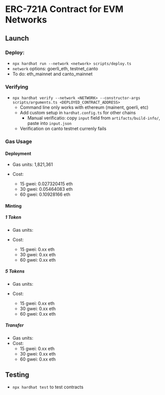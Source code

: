 # ERC-721A Contract for EVM Networks

## Launch

### Deploy:

- `npx hardhat run --network <network> scripts/deploy.ts`
- `network` options: goerli_eth, testnet_canto
- To do: eth_mainnet and canto_mainnet

### Verifying

- `npx hardhat verify --network <NETWORK> --constructor-args scripts/arguments.ts <DEPLOYED_CONTRACT_ADDRESS>`
  - Command line only works with ethereum (mainent, goerli, etc)
  - Add custom setup in `hardhat.config.ts` for other chains
    - Manual verificatio: copy `input` field from `artifacts/build-info/`, paste into `input.json`
  - Verification on canto testnet currenly fails

### Gas Usage

#### Deployment

- Gas units: 1,821,361
- Cost:

  - 15 gwei: 0.027320415 eth
  - 30 gwei: 0.05464083 eth
  - 60 gwei: 0.10928166 eth

#### Minting

##### 1 Token

- Gas units:
- Cost:

  - 15 gwei: 0.xx eth
  - 30 gwei: 0.xx eth
  - 60 gwei: 0.xx eth

##### 5 Tokens

- Gas units:
- Cost:

  - 15 gwei: 0.xx eth
  - 30 gwei: 0.xx eth
  - 60 gwei: 0.xx eth

##### Transfer

- Gas units:
- Cost:
  - 15 gwei: 0.xx eth
  - 30 gwei: 0.xx eth
  - 60 gwei: 0.xx eth

## Testing

- `npx hardhat test` to test contracts
